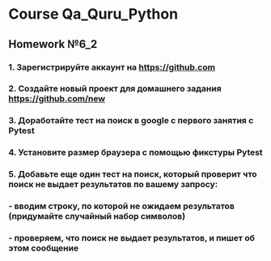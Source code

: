 # Course Qa_Quru_Python

## Homework №6_2
### 1. Зарегистрируйте аккаунт на https://github.com
### 2. Создайте новый проект для домашнего задания https://github.com/new
### 3. Доработайте тест на поиск в google с первого занятия с Pytest
### 4. Установите размер браузера с помощью фикстуры Pytest
### 5. Добавьте еще один тест на поиск, который проверит что поиск не выдает результатов по вашему запросу:
### - вводим строку, по которой не ожидаем результатов (придумайте случайный набор символов)
### - проверяем, что поиск не выдает результатов, и пишет об этом сообщение